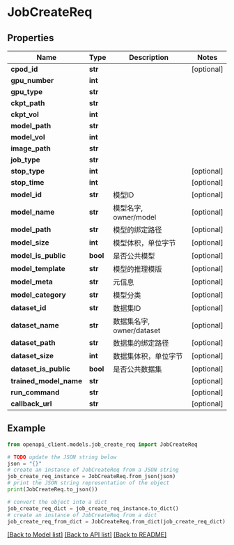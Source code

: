# JobCreateReq


## Properties

Name | Type | Description | Notes
------------ | ------------- | ------------- | -------------
**cpod_id** | **str** |  | [optional] 
**gpu_number** | **int** |  | 
**gpu_type** | **str** |  | 
**ckpt_path** | **str** |  | 
**ckpt_vol** | **int** |  | 
**model_path** | **str** |  | 
**model_vol** | **int** |  | 
**image_path** | **str** |  | 
**job_type** | **str** |  | 
**stop_type** | **int** |  | [optional] 
**stop_time** | **int** |  | [optional] 
**model_id** | **str** |  模型ID | [optional] 
**model_name** | **str** |  模型名字, owner/model | [optional] 
**model_path** | **str** |  模型的绑定路径 | [optional] 
**model_size** | **int** |  模型体积，单位字节 | [optional] 
**model_is_public** | **bool** |  是否公共模型 | [optional] 
**model_template** | **str** |  模型的推理模版 | [optional] 
**model_meta** | **str** |  元信息 | [optional] 
**model_category** | **str** |  模型分类 | [optional] 
**dataset_id** | **str** |  数据集ID | [optional] 
**dataset_name** | **str** |  数据集名字, owner/dataset | [optional] 
**dataset_path** | **str** |  数据集的绑定路径 | [optional] 
**dataset_size** | **int** |  数据集体积，单位字节 | [optional] 
**dataset_is_public** | **bool** |  是否公共数据集 | [optional] 
**trained_model_name** | **str** |  | [optional] 
**run_command** | **str** |  | [optional] 
**callback_url** | **str** |  | [optional] 

## Example

```python
from openapi_client.models.job_create_req import JobCreateReq

# TODO update the JSON string below
json = "{}"
# create an instance of JobCreateReq from a JSON string
job_create_req_instance = JobCreateReq.from_json(json)
# print the JSON string representation of the object
print(JobCreateReq.to_json())

# convert the object into a dict
job_create_req_dict = job_create_req_instance.to_dict()
# create an instance of JobCreateReq from a dict
job_create_req_from_dict = JobCreateReq.from_dict(job_create_req_dict)
```
[[Back to Model list]](../README.md#documentation-for-models) [[Back to API list]](../README.md#documentation-for-api-endpoints) [[Back to README]](../README.md)


